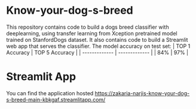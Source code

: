 # Know-your-dog-s-breed
This repository contains code to build a dogs breed classifier with deeplearning, using transfer learning from Xception pretrained model trained on StanfordDogs dataset. 
It also contains code to build a Streamlit web app that serves the classifier.
The model accuracy on test set:
| TOP 1 Accuracy  | TOP 5 Accuracy |
| ------------- | ------------- |
| 84%  | 97% |

# Streamlit App
You can find the application hosted 
https://zakaria-narjis-know-your-dog-s-breed-main-kbkgaf.streamlitapp.com/

